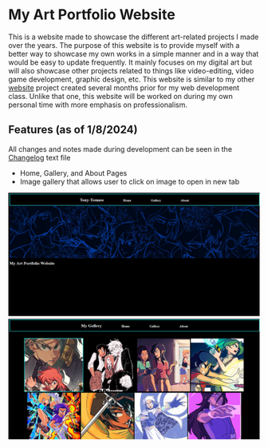 # My Art Portfolio Website

This is a website made to showcase the different art-related projects I made over the years. The purpose of this website is to provide myself with a better way to showcase my own works in a simple manner and in a way that would be easy to update frequently.
It mainly focuses on my digital art but will also showcase other projects related to things like video-editing, video game development, graphic design, etc. This website is similar to my other [website](https://github.com/tony-tomass/tony-tomass.github.io) 
project created several months prior for my web development class. Unlike that one, this website will be worked on during my own personal time with more emphasis on professionalism. 

## Features (as of 1/8/2024)
All changes and notes made during development can be seen in the [Changelog](https://github.com/tony-tomass/art-portfolio/blob/main/changelog.txt) text file

 - Home, Gallery, and About Pages
 - Image gallery that allows user to click on image to open in new tab

![Preview](https://github.com/tony-tomass/art-portfolio/blob/main/ver-2024-01-08.png)
